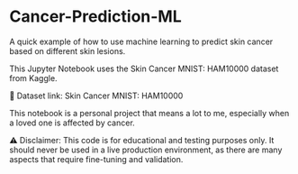 # Cancer-Prediction-ML

A quick example of how to use machine learning to predict skin cancer based on different skin lesions.

This Jupyter Notebook uses the Skin Cancer MNIST: HAM10000 dataset from Kaggle.

🔗 Dataset link: Skin Cancer MNIST: HAM10000

This notebook is a personal project that means a lot to me, especially when a loved one is affected by cancer.

⚠ Disclaimer: This code is for educational and testing purposes only. It should never be used in a live production environment, as there are many aspects that require fine-tuning and validation.

